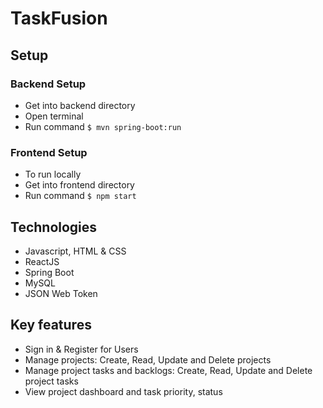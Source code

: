 # TaskFusion
## Setup
### Backend Setup
- Get into backend directory
- Open terminal
- Run command
`$ mvn spring-boot:run`
### Frontend Setup
- To run locally
- Get into frontend directory
- Run command
`$ npm start`
## Technologies 
- Javascript, HTML & CSS
- ReactJS
- Spring Boot
- MySQL
- JSON Web Token
## Key features
- Sign in & Register for Users
- Manage projects: Create, Read, Update and Delete projects
- Manage project tasks and backlogs: Create, Read, Update and Delete project tasks
- View project dashboard and task priority, status
